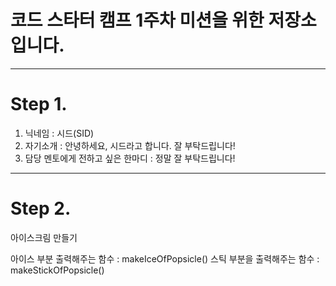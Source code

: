 # 코드 스타터 캠프 1주차 미션을 위한 저장소입니다.

---
# Step 1.

1. 닉네임 : 시드(SID)
2. 자기소개 :  안녕하세요, 시드라고 합니다. 잘 부탁드립니다!
3. 담당 멘토에게 전하고 싶은 한마디 : 정말 잘 부탁드립니다!

---
# Step 2.
아이스크림 만들기

아이스 부분 출력해주는 함수 : makeIceOfPopsicle()
스틱 부분을 출력해주는 함수 : makeStickOfPopsicle()
